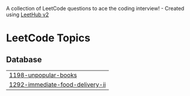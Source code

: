 A collection of LeetCode questions to ace the coding interview! - Created using [LeetHub v2](https://github.com/arunbhardwaj/LeetHub-2.0)
<!---LeetCode Topics Start-->
# LeetCode Topics
## Database
|  |
| ------- |
| [1198-unpopular-books](https://github.com/J-CECI/LeetCode/tree/master/1198-unpopular-books) |
| [1292-immediate-food-delivery-ii](https://github.com/J-CECI/LeetCode/tree/master/1292-immediate-food-delivery-ii) |
<!---LeetCode Topics End-->
